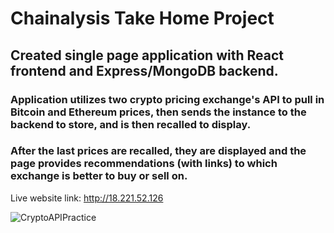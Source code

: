 # **Chainalysis Take Home Project**

## Created single page application with React frontend and Express/MongoDB backend.

### Application utilizes two crypto pricing exchange's API to pull in Bitcoin and Ethereum prices, then sends the instance to the backend to store, and is then recalled to display.

### After the last prices are recalled, they are displayed and the page provides recommendations (with links) to which exchange is better to buy or sell on.

Live website link: http://18.221.52.126

![CryptoAPIPractice](https://user-images.githubusercontent.com/84943280/144112724-4aa6861f-4e8a-4eab-96c9-d33ef3607adf.gif)
